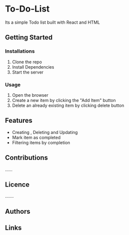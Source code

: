 # To-Do-List
 
 Its a simple Todo list built with React and HTML

 ## Getting Started

 ### Installations

 1. Clone the repo
 2. Install Dependencies
 3. Start the server

 ### Usage

 1. Open the browser
 2. Create a new item by clicking the "Add Item" button
 3. Delete an already existing item by clicking delete button

 ## Features

 - Creating , Deleting and Updating
 - Mark item as completed
 - Filtering items by completion

 ## Contributions
 ......

 ## Licence 
 .......

 ## Authors 

 ## Links 
